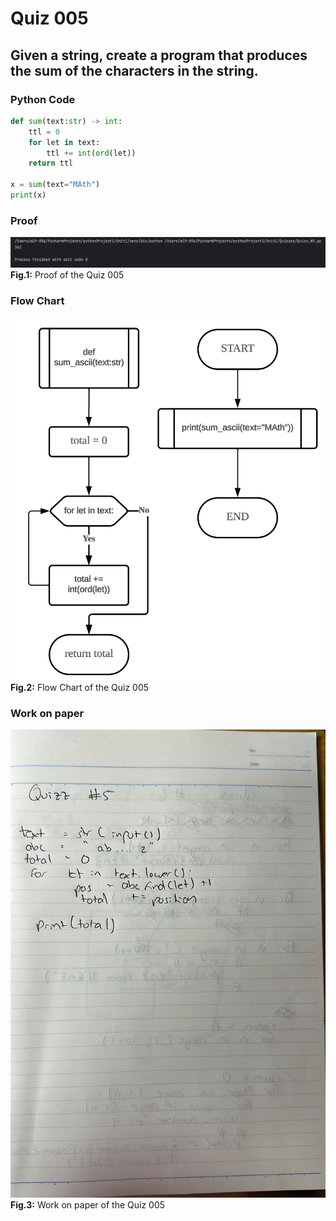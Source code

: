 # Quiz 005
## Given a string, create a program that produces the sum of the characters in the string.
### Python Code
```.py
def sum(text:str) -> int:
    ttl = 0
    for let in text:
        ttl += int(ord(let))
    return ttl

x = sum(text="MAth")
print(x)
```

### Proof
![Quiz_005_Proof_Image.png](Quiz_005_Proof_Image.png)
**Fig.1:** Proof of the Quiz 005

### Flow Chart
![Quiz_005_Flow_Chart.png](Quiz_005_Flow_Chart.png)
**Fig.2:** Flow Chart of the Quiz 005

### Work on paper
![Quiz_005_Work_Paper.jpeg](Quiz_005_Work_Paper.jpeg)
**Fig.3:** Work on paper of the Quiz 005